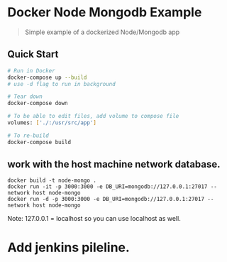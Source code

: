 # Docker Node Mongodb Example

> Simple example of a dockerized Node/Mongodb app

## Quick Start

```bash
# Run in Docker
docker-compose up --build
# use -d flag to run in background

# Tear down
docker-compose down

# To be able to edit files, add volume to compose file
volumes: ['./:/usr/src/app']

# To re-build
docker-compose build
```
## work with the host machine network database.
```
docker build -t node-mongo .
docker run -it -p 3000:3000 -e DB_URI=mongodb://127.0.0.1:27017 --network host node-mongo
docker run -d -p 3000:3000 -e DB_URI=mongodb://127.0.0.1:27017 --network host node-mongo
```
Note: 127.0.0.1 = localhost so you can use localhost as well.

# Add jenkins pileline.